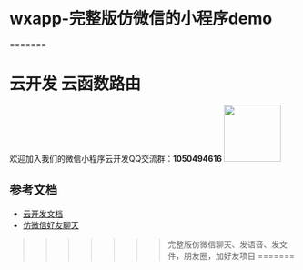 # wxapp-完整版仿微信的小程序demo
=======
# 云开发 云函数路由
 欢迎加入我们的微信小程序云开发QQ交流群：**1050494616**
 <image style="width:100px;height:100px" src="https://636f-code-test-1301231348.tcb.qcloud.la/qqqun.jpg?sign=bf53ce39cd4844e7dc024fcdc8719fc1&t=1586146309"/>

## 参考文档

- [云开发文档](https://developers.weixin.qq.com/miniprogram/dev/wxcloud/basis/getting-started.html)
- [仿微信好友聊天](https://blog.csdn.net/weixin_41595277/article/details/104252171)
>>>>>>> 完整版仿微信聊天、发语音、发文件，朋友圈，加好友项目
=======

